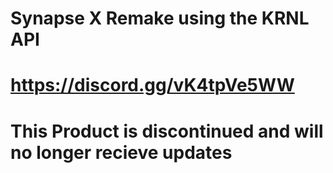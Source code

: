 # Synapse X Remake using the KRNL API 
# https://discord.gg/vK4tpVe5WW
# This Product is discontinued and will no longer recieve updates

